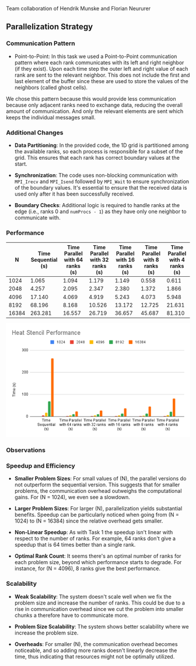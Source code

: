 Team collaboration of Hendrik Munske and Florian Neururer

## Parallelization Strategy

### Communication Pattern

- Point-to-Point: In this task we used a Point-to-Point communication pattern where each rank communicates with its left and right neighbor (if they exist). Upon each time step the outer left and right value of each rank are sent to the relevant neighbor. This does not include the first and last element of the buffer since these are used to store the values of the neighbors (called ghost cells).

We chose this pattern because this would provide less communication because only adjacent ranks need to exchange data, reducing the overall amount of communication. And only the relevant elements are sent which keeps the individual messages small.

### Additional Changes

- **Data Partitioning**: In the provided code, the 1D grid is partitioned among the available ranks, so each process is responsible for a subset of the grid. This ensures that each rank has correct boundary values at the start.

- **Synchronization**: The code uses non-blocking communication with `MPI_Irecv` and `MPI_Isend` followed by `MPI_Wait` to ensure synchronization of the boundary values. It's essential to ensure that the received data is used only after it has been successfully received.

- **Boundary Checks**: Additional logic is required to handle ranks at the edge (i.e., ranks 0 and `numProcs - 1`) as they have only one neighbor to communicate with.

### Performance

| N     | Time Sequential (s) | Time Parallel with 64 ranks (s) | Time Parallel with 32 ranks (s) | Time Parallel with 16 ranks (s) | Time Parallel with 8 ranks (s) | Time Parallel with 4 ranks (s) |
| ----- | ------------------- | ------------------------------- | ------------------------------- | ------------------------------- | ------------------------------ | ------------------------------ |
| 1024  | 1.065               | 1.094                           | 1.179                           | 1.149                           | 0.558                          | 0.611                          |
| 2048  | 4.257               | 2.095                           | 2.347                           | 2.380                           | 1.372                          | 1.866                          |
| 4096  | 17.140              | 4.069                           | 4.919                           | 5.243                           | 4.073                          | 5.948                          |
| 8192  | 68.196              | 8.168                          | 10.526                          | 13.172                          | 12.725                         | 21.631                         |
| 16384 | 263.281             | 16.557                          | 26.719                          | 36.657                          | 45.687                         | 81.310                         |

![Performance](./charts/performance.png)

### Observations

### Speedup and Efficiency

- **Smaller Problem Sizes**: For small values of \(N\), the parallel versions do not outperform the sequential version. This suggests that for smaller problems, the communication overhead outweighs the computational gains. For \(N = 1024\), we even see a slowdown.

- **Larger Problem Sizes**: For larger \(N\), parallelization yields substantial benefits. Speedup can be particularly noticed when going from \(N = 1024\) to \(N = 16384\) since the relative overhead gets smaller.

- **Non-Linear Speedup**: As with Task 1 the speedup isn't linear with respect to the number of ranks. For example, 64 ranks don't give a speedup that is 64 times better than a single rank.

- **Optimal Rank Count**: It seems there's an optimal number of ranks for each problem size, beyond which performance starts to degrade. For instance, for \(N = 4096\), 8 ranks give the best performance.

### Scalability

- **Weak Scalability**: The system doesn't scale well when we fix the problem size and increase the number of ranks. This could be due to a rise in communication overhead since we cut the problem into smaller chunks a therefore have to communicate more.

- **Problem Size Scalability**: The system shows better scalability where we increase the problem size.

- **Overheads**: For smaller \(N\), the communication overhead becomes noticeable, and so adding more ranks doesn't linearly decrease the time, thus indicating that resources might not be optimally utilized.
